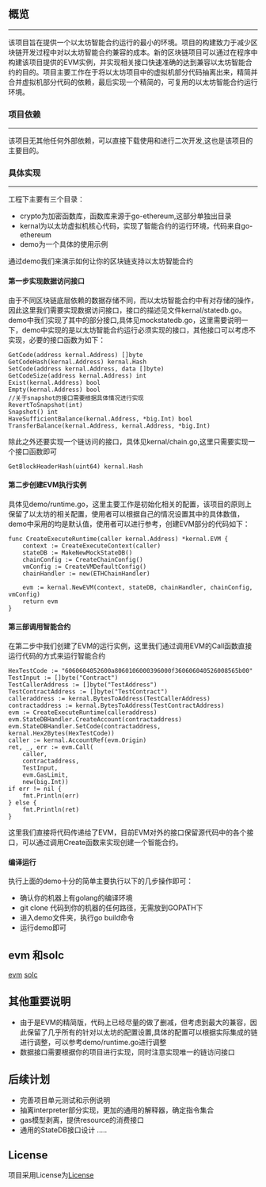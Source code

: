 ## 概览
---
该项目旨在提供一个以太坊智能合约运行的最小的环境。项目的构建致力于减少区块链开发过程中对以太坊智能合约兼容的成本。新的区块链项目可以通过在程序中构建该项目提供的EVM实例，并实现相关接口快速准确的达到兼容以太坊智能合约的目的。项目主要工作在于将以太坊项目中的虚拟机部分代码抽离出来，精简并合并虚拟机部分代码的依赖，最后实现一个精简的，可复用的以太坊智能合约运行环境。

### 项目依赖
---
该项目无其他任何外部依赖，可以直接下载使用和进行二次开发,这也是该项目的主要目的。
### 具体实现
---
工程下主要有三个目录：
* crypto为加密函数库，函数库来源于go-ethereum,这部分单独出目录
* kernal为以太坊虚拟机核心代码，实现了智能合约的运行环境，代码来自go-ethereum
* demo为一个具体的使用示例

通过demo我们来演示如何让你的区块链支持以太坊智能合约</br>
#### 第一步实现数据访问接口
由于不同区块链底层依赖的数据存储不同，而以太坊智能合约中有对存储的操作，因此这里我们需要实现数据访问接口，接口的描述见文件kernal/statedb.go。
demo中我们实现了其中的部分接口,具体见mockstatedb.go，这里需要说明一下，demo中实现的是以太坊智能合约运行必须实现的接口，其他接口可以考虑不实现，必要的接口函数为如下：
```
GetCode(address kernal.Address) []byte
GetCodeHash(kernal.Address) kernal.Hash
SetCode(address kernal.Address, data []byte)
GetCodeSize(address kernal.Address) int
Exist(kernal.Address) bool
Empty(kernal.Address) bool
//关于snapshot的接口需要根据具体情况进行实现
RevertToSnapshot(int)                                             
Snapshot() int
HaveSufficientBalance(kernal.Address, *big.Int) bool
TransferBalance(kernal.Address, kernal.Address, *big.Int)
```
除此之外还要实现一个链访问的接口，具体见kernal/chain.go,这里只需要实现一个接口函数即可
```
GetBlockHeaderHash(uint64) kernal.Hash
```
#### 第二步创建EVM执行实例
具体见demo/runtime.go，这里主要工作是初始化相关的配置，该项目的原则上保留了以太坊的相关配置，使用者可以根据自己的情况设置其中的具体数值，demo中采用的均是默认值，使用者可以进行参考，创建EVM部分的代码如下：
```
func CreateExecuteRuntime(caller kernal.Address) *kernal.EVM {
    context := CreateExecuteContext(caller)
    stateDB := MakeNewMockStateDB()
    chainConfig := CreateChainConfig()
    vmConfig := CreateVMDefaultConfig()
    chainHandler := new(ETHChainHandler)

    evm := kernal.NewEVM(context, stateDB, chainHandler, chainConfig, vmConfig)
    return evm
}
```
#### 第三部调用智能合约
在第二步中我们创建了EVM的运行实例，这里我们通过调用EVM的Call函数直接运行代码的方式来运行智能合约
```
HexTestCode := "6060604052600a8060106000396000f360606040526008565b00"
TestInput := []byte("Contract")
TestCallerAddress := []byte("TestAddress")
TestContractAddress := []byte("TestContract")
calleraddress := kernal.BytesToAddress(TestCallerAddress)
contractaddress := kernal.BytesToAddress(TestContractAddress)
evm := CreateExecuteRuntime(calleraddress)
evm.StateDBHandler.CreateAccount(contractaddress)
evm.StateDBHandler.SetCode(contractaddress, kernal.Hex2Bytes(HexTestCode))
caller := kernal.AccountRef(evm.Origin)
ret, _, err := evm.Call(
    caller,
    contractaddress,
    TestInput,
    evm.GasLimit,
    new(big.Int))
if err != nil {
    fmt.Println(err)
} else {
    fmt.Println(ret)
}
```
这里我们直接将代码传递给了EVM，目前EVM对外的接口保留源代码中的各个接口，可以通过调用Create函数来实现创建一个智能合约。
#### 编译运行
执行上面的demo十分的简单主要执行以下的几步操作即可：
* 确认你的机器上有golang的编译环境
* git clone 代码到你的机器的任何路径，无需放到GOPATH下
* 进入demo文件夹，执行go build命令
* 运行demo即可

## evm 和solc

[evm](https://github.com/suifengqjn/evm-lite/blob/master/EVM/evm.md)
[solc](https://github.com/suifengqjn/evm-lite/blob/master/solc/solc%E7%BC%96%E8%AF%91%E5%99%A8%E5%88%9D%E6%AD%A5%E5%88%86%E6%9E%90.md)

## 其他重要说明
* 由于是EVM的精简版，代码上已经尽量的做了删减，但考虑到最大的兼容，因此保留了几乎所有的针对以太坊的配置设置,具体的配置可以根据实际集成的链进行调整，可以参考demo/runtime.go进行调整
* 数据接口需要根据你的项目进行实现，同时注意实现唯一的链访问接口

## 后续计划
* 完善项目单元测试和示例说明
* 抽离interpreter部分实现，更加的通用的解释器，确定指令集合
* gas模型剥离，提供resource的消费接口
* 通用的StateDB接口设计
.....

## License
项目采用License为[License](https://www.gnu.org/licenses/lgpl-3.0.en.html)
